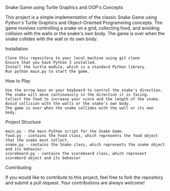 Snake Game using Turtle Graphics and OOP's Concepts

This project is a simple implementation of the classic Snake Game using Python's Turtle Graphics and Object-Oriented Programming concepts. The game involves controlling a snake on a grid, collecting food, and avoiding collision with the walls or the snake's own body. The game is over when the snake collides with the wall or its own body.


Installation

    Clone this repository to your local machine using git clone 
    Ensure that you have Python 3 installed.
    Install the turtle module, which is a standard Python library.
    Run python main.py to start the game.

How to Play

    Use the arrow keys on your keyboard to control the snake's direction.
    The snake will move continuously in the direction it is facing.
    Collect the food to increase your score and the length of the snake.
    Avoid collision with the walls or the snake's own body.
    The game is over when the snake collides with the wall or its own body.

Project Structure

    main.py - the main Python script for the Snake Game.
    food.py - contains the Food class, which represents the food object that the snake must collect.
    snake.py - contains the Snake class, which represents the snake object and its behavior.
    scoreboard.py - contains the scoreboard class, which represent scorebord object and its behavior

Contributing

If you would like to contribute to this project, feel free to fork the repository and submit a pull request. Your contributions are always welcome!
